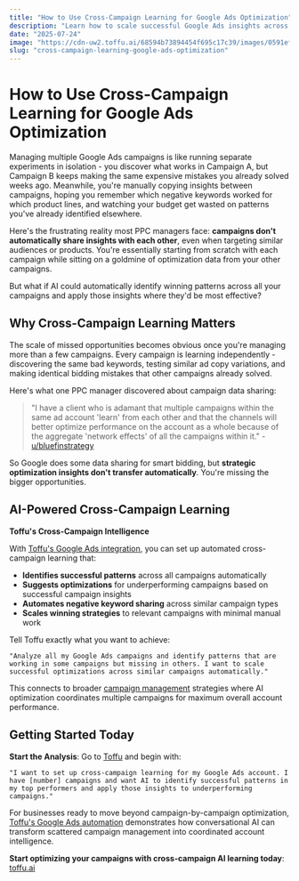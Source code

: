 ```yaml
---
title: "How to Use Cross-Campaign Learning for Google Ads Optimization"
description: "Learn how to scale successful Google Ads insights across multiple campaigns with AI automation. Stop reinventing the wheel and optimize your entire account systematically."
date: "2025-07-24"
image: "https://cdn-uw2.toffu.ai/68594b73894454f695c17c39/images/0591ef97-80e7-4878-8d19-4f1e2be4bd5f.png"
slug: "cross-campaign-learning-google-ads-optimization"
---
```


# How to Use Cross-Campaign Learning for Google Ads Optimization

Managing multiple Google Ads campaigns is like running separate experiments in isolation - you discover what works in Campaign A, but Campaign B keeps making the same expensive mistakes you already solved weeks ago. Meanwhile, you're manually copying insights between campaigns, hoping you remember which negative keywords worked for which product lines, and watching your budget get wasted on patterns you've already identified elsewhere.

Here's the frustrating reality most PPC managers face: **campaigns don't automatically share insights with each other**, even when targeting similar audiences or products. You're essentially starting from scratch with each campaign while sitting on a goldmine of optimization data from your other campaigns.

But what if AI could automatically identify winning patterns across all your campaigns and apply those insights where they'd be most effective?

## Why Cross-Campaign Learning Matters

The scale of missed opportunities becomes obvious once you're managing more than a few campaigns. Every campaign is learning independently - discovering the same bad keywords, testing similar ad copy variations, and making identical bidding mistakes that other campaigns already solved.

Here's what one PPC manager discovered about campaign data sharing:

> "I have a client who is adamant that multiple campaigns within the same ad account 'learn' from each other and that the channels will better optimize performance on the account as a whole because of the aggregate 'network effects' of all the campaigns within it." - [u/bluefinstrategy](https://www.reddit.com/r/PPC/comments/1crw4eu/network_effects_of_multiple_campaigns/)

So Google does some data sharing for smart bidding, but **strategic optimization insights don't transfer automatically**. You're missing the bigger opportunities.

## AI-Powered Cross-Campaign Learning

**Toffu's Cross-Campaign Intelligence**

With [Toffu's Google Ads integration](https://toffu.ai/tools/google_ads), you can set up automated cross-campaign learning that:

- **Identifies successful patterns** across all campaigns automatically
- **Suggests optimizations** for underperforming campaigns based on successful campaign insights
- **Automates negative keyword sharing** across similar campaign types
- **Scales winning strategies** to relevant campaigns with minimal manual work

Tell Toffu exactly what you want to achieve:

```
"Analyze all my Google Ads campaigns and identify patterns that are working in some campaigns but missing in others. I want to scale successful optimizations across similar campaigns automatically."
```

This connects to broader [campaign management](https://toffu.ai/use-cases/campaign-management) strategies where AI optimization coordinates multiple campaigns for maximum overall account performance.

## Getting Started Today

**Start the Analysis**: Go to [Toffu](https://toffu.ai/) and begin with:
```
"I want to set up cross-campaign learning for my Google Ads account. I have [number] campaigns and want AI to identify successful patterns in my top performers and apply those insights to underperforming campaigns."
```

For businesses ready to move beyond campaign-by-campaign optimization, [Toffu's Google Ads automation](https://toffu.ai/tools/google_ads) demonstrates how conversational AI can transform scattered campaign management into coordinated account intelligence.

**Start optimizing your campaigns with cross-campaign AI learning today**: [toffu.ai](https://toffu.ai/)
